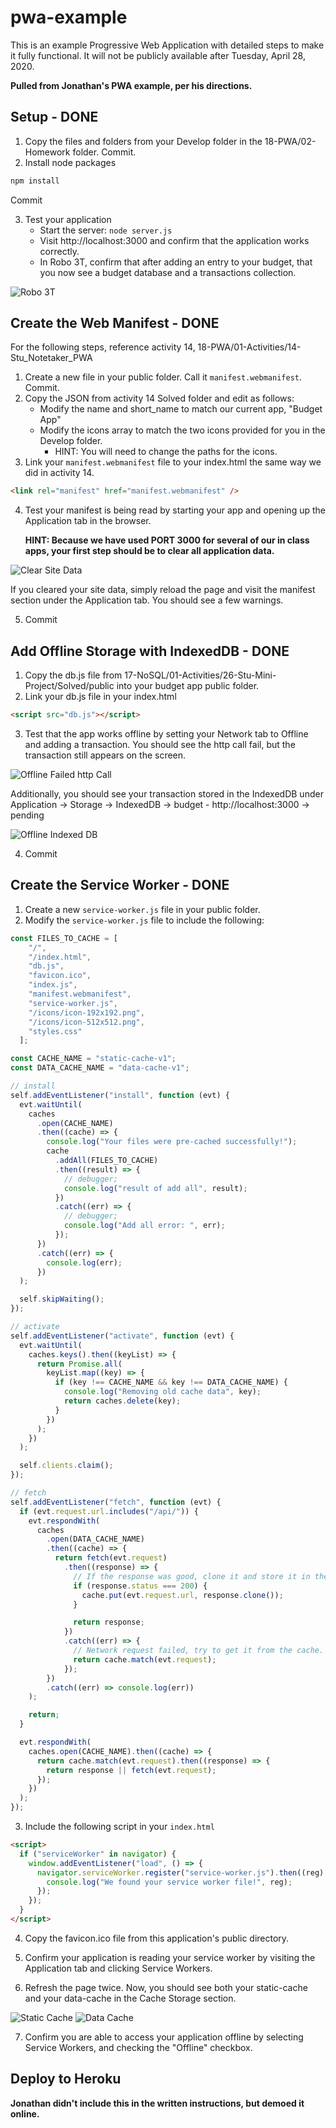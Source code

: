 # pwa-example

This is an example Progressive Web Application with detailed steps to make it fully functional. It will not be publicly available after Tuesday, April 28, 2020.

**Pulled from Jonathan's PWA example, per his directions.**

## Setup - DONE

1. Copy the files and folders from your Develop folder in the 18-PWA/02-Homework folder. Commit.
2. Install node packages

```js
npm install
```

Commit

3. Test your application
   - Start the server: `node server.js`
   - Visit http://localhost:3000 and confirm that the application works correctly.
   - In Robo 3T, confirm that after adding an entry to your budget, that you now see a budget database and a transactions collection.

![Robo 3T](images/robo-3t-budget-database.png)

## Create the Web Manifest - DONE

For the following steps, reference activity 14, 18-PWA/01-Activities/14-Stu_Notetaker_PWA

1. Create a new file in your public folder. Call it `manifest.webmanifest`. Commit.
2. Copy the JSON from activity 14 Solved folder and edit as follows:
   - Modify the name and short_name to match our current app, "Budget App"
   - Modify the icons array to match the two icons provided for you in the Develop folder.
     - HINT: You will need to change the paths for the icons.
3. Link your `manifest.webmanifest` file to your index.html the same way we did in activity 14.

```html
<link rel="manifest" href="manifest.webmanifest" />
```

4. Test your manifest is being read by starting your app and opening up the Application tab in the browser.

   **HINT: Because we have used PORT 3000 for several of our in class apps, your first step should be to clear all application data.**

![Clear Site Data](images/clear-site-data.png)

If you cleared your site data, simply reload the page and visit the manifest section under the Application tab. You should see a few warnings.

5. Commit

## Add Offline Storage with IndexedDB - DONE

1. Copy the db.js file from 17-NoSQL/01-Activities/26-Stu-Mini-Project/Solved/public into your budget app public folder.
2. Link your db.js file in your index.html

```html
<script src="db.js"></script>
```

3. Test that the app works offline by setting your Network tab to Offline and adding a transaction. You should see the http call fail, but the transaction still appears on the screen.

![Offline Failed http Call](images/offline-http-call.png)

Additionally, you should see your transaction stored in the IndexedDB under Application -> Storage -> IndexedDB -> budget - http://localhost:3000 -> pending

![Offline Indexed DB](images/offline-indexeddb.png)

4. Commit

## Create the Service Worker - DONE

1. Create a new `service-worker.js` file in your public folder.
2. Modify the `service-worker.js` file to include the following:

```js
const FILES_TO_CACHE = [
    "/",
    "/index.html",
    "db.js",
    "favicon.ico",
    "index.js",
    "manifest.webmanifest",
    "service-worker.js",
    "/icons/icon-192x192.png",
    "/icons/icon-512x512.png",
    "styles.css"
  ];

const CACHE_NAME = "static-cache-v1";
const DATA_CACHE_NAME = "data-cache-v1";

// install
self.addEventListener("install", function (evt) {
  evt.waitUntil(
    caches
      .open(CACHE_NAME)
      .then((cache) => {
        console.log("Your files were pre-cached successfully!");
        cache
          .addAll(FILES_TO_CACHE)
          .then((result) => {
            // debugger;
            console.log("result of add all", result);
          })
          .catch((err) => {
            // debugger;
            console.log("Add all error: ", err);
          });
      })
      .catch((err) => {
        console.log(err);
      })
  );

  self.skipWaiting();
});

// activate
self.addEventListener("activate", function (evt) {
  evt.waitUntil(
    caches.keys().then((keyList) => {
      return Promise.all(
        keyList.map((key) => {
          if (key !== CACHE_NAME && key !== DATA_CACHE_NAME) {
            console.log("Removing old cache data", key);
            return caches.delete(key);
          }
        })
      );
    })
  );

  self.clients.claim();
});

// fetch
self.addEventListener("fetch", function (evt) {
  if (evt.request.url.includes("/api/")) {
    evt.respondWith(
      caches
        .open(DATA_CACHE_NAME)
        .then((cache) => {
          return fetch(evt.request)
            .then((response) => {
              // If the response was good, clone it and store it in the cache.
              if (response.status === 200) {
                cache.put(evt.request.url, response.clone());
              }

              return response;
            })
            .catch((err) => {
              // Network request failed, try to get it from the cache.
              return cache.match(evt.request);
            });
        })
        .catch((err) => console.log(err))
    );

    return;
  }

  evt.respondWith(
    caches.open(CACHE_NAME).then((cache) => {
      return cache.match(evt.request).then((response) => {
        return response || fetch(evt.request);
      });
    })
  );
});

```

3. Include the following script in your `index.html`

```html
<script>
  if ("serviceWorker" in navigator) {
    window.addEventListener("load", () => {
      navigator.serviceWorker.register("service-worker.js").then((reg) => {
        console.log("We found your service worker file!", reg);
      });
    });
  }
</script>
```

4. Copy the favicon.ico file from this application's public directory.

5. Confirm your application is reading your service worker by visiting the Application tab and clicking Service Workers.

6. Refresh the page twice. Now, you should see both your static-cache and your data-cache in the Cache Storage section.

![Static Cache](images/static-cache.png)
![Data Cache](images/data-cache.png)

7. Confirm you are able to access your application offline by selecting Service Workers, and checking the "Offline" checkbox. 

## Deploy to Heroku

**Jonathan didn't include this in the written instructions, but demoed it online.**

